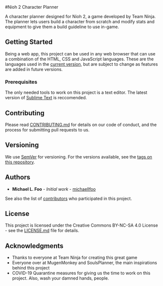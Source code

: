 #Nioh 2 Character Planner

A character planner designed for Nioh 2, a game developed by Team Ninja. The planner lets users build a character from scratch and modify stats and equipment to give them a build guideline to use in-game.

## Getting Started

Being a web app, this project can be used in any web browser that can use a combination of the HTML, CSS and JavaScript languages. These are the languages used in the [current version](https://github.com/michaellfoo/Nioh2CharPlanner), but are subject to change as features are added in future versions.

### Prerequisites

The only needed tools to work on this project is a text editor. The latest version of [Sublime Text](https://www.sublimetext.com/3) is reccomended.

## Contributing

Please read [CONTRIBUTING.md](https://github.com/michaellfoo/Nioh2CharPlanner/blob/master/CONTRIBUTING.md) for details on our code of conduct, and the process for submitting pull requests to us.

## Versioning

We use [SemVer](http://semver.org/) for versioning. For the versions available, see the [tags on this repository](https://github.com/michaellfoo/Nioh2CharPlanner/tags). 

## Authors

* **Michael L. Foo** - *Initial work* - [michaellfoo](https://github.com/michaellfoo)

See also the list of [contributors](https://github.com/michaellfoo/Nioh2CharPlanner/contributors) who participated in this project.

## License

This project is licensed under the Creative Commons BY-NC-SA 4.0 License - see the [LICENSE.md](https://github.com/michaellfoo/Nioh2CharPlanner/LICENSE.md) file for details.

## Acknowledgments

* Thanks to everyone at Team Ninja for creating this great game
* Everyone over at MugenMonkey and SoulsPlanner, the main inspirations behind this project
* COVID-19 Quarantine measures for giving us the time to work on this project. Also, wash your damned hands, people.